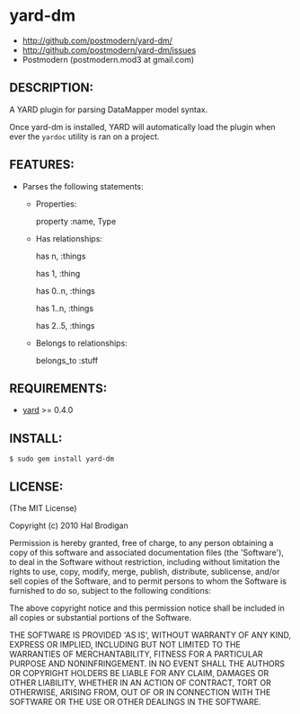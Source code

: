 # yard-dm

* http://github.com/postmodern/yard-dm/
* http://github.com/postmodern/yard-dm/issues
* Postmodern (postmodern.mod3 at gmail.com)

## DESCRIPTION:

A YARD plugin for parsing DataMapper model syntax.

Once yard-dm is installed, YARD will automatically load the plugin when ever
the `yardoc` utility is ran on a project.

## FEATURES:

* Parses the following statements:
  * Properties:

      property :name, Type

  * Has relationships:

      has n, :things

      has 1, :thing

      has 0..n, :things

      has 1..n, :things

      has 2..5, :things

  * Belongs to relationships:

      belongs_to :stuff

## REQUIREMENTS:

* [yard](http://yardoc.org/) >= 0.4.0

## INSTALL:

    $ sudo gem install yard-dm

## LICENSE:

(The MIT License)

Copyright (c) 2010 Hal Brodigan

Permission is hereby granted, free of charge, to any person obtaining
a copy of this software and associated documentation files (the
'Software'), to deal in the Software without restriction, including
without limitation the rights to use, copy, modify, merge, publish,
distribute, sublicense, and/or sell copies of the Software, and to
permit persons to whom the Software is furnished to do so, subject to
the following conditions:

The above copyright notice and this permission notice shall be
included in all copies or substantial portions of the Software.

THE SOFTWARE IS PROVIDED 'AS IS', WITHOUT WARRANTY OF ANY KIND,
EXPRESS OR IMPLIED, INCLUDING BUT NOT LIMITED TO THE WARRANTIES OF
MERCHANTABILITY, FITNESS FOR A PARTICULAR PURPOSE AND NONINFRINGEMENT.
IN NO EVENT SHALL THE AUTHORS OR COPYRIGHT HOLDERS BE LIABLE FOR ANY
CLAIM, DAMAGES OR OTHER LIABILITY, WHETHER IN AN ACTION OF CONTRACT,
TORT OR OTHERWISE, ARISING FROM, OUT OF OR IN CONNECTION WITH THE
SOFTWARE OR THE USE OR OTHER DEALINGS IN THE SOFTWARE.
